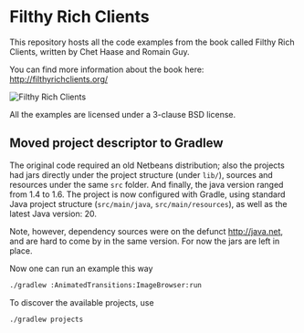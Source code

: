 # Filthy Rich Clients

This repository hosts all the code examples from the
book called Filthy Rich Clients, written by Chet Haase
and Romain Guy.

You can find more information about the book here:
http://filthyrichclients.org/

![Filthy Rich Clients](http://filthyrichclients.org/images/book.png)

All the examples are licensed under a 3-clause BSD
license.
                                                                    
## Moved project descriptor to Gradlew

The original code required an old Netbeans distribution; also the projects
had jars directly under the project structure (under `lib/`), sources and resources 
under the same `src` folder. And finally, the java version ranged from 1.4 to 1.6.
The project is now configured with Gradle, using standard Java project structure
(`src/main/java`, `src/main/resources`), as well as the latest Java version: 20. 

Note, however, dependency sources were on the defunct http://java.net, and are hard 
to come by in the same version. For now the jars are left in place.

Now one can run an example this way

```bash
./gradlew :AnimatedTransitions:ImageBrowser:run
```

To discover the available projects, use 

```bash
./gradlew projects
```

